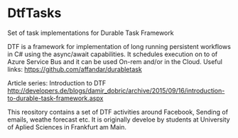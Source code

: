 # DtfTasks
Set of task implementations for Durable Task Framework

DTF is a framework for implementation of long running persistent workflows in C# using the async/await capabilities.  It schedules execution on to of Azure Service Bus and it can be used On-rem and/or in the Cloud.
Useful links:
https://github.com/affandar/durabletask

Article series: Introduction to  DTF
http://developers.de/blogs/damir_dobric/archive/2015/09/16/introduction-to-durable-task-framework.aspx

This reository contains a set of DTF activities around Facebook, Sending of emails, weathe forecast etc. It is originally develoe by students at University of Aplied Sciences in Frankfurt am Main.

